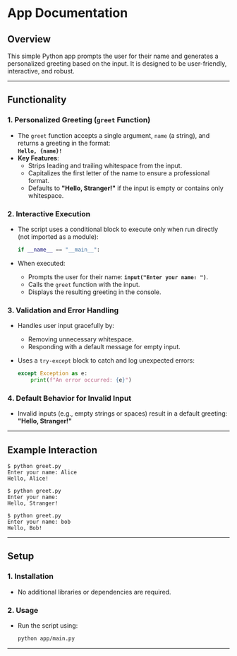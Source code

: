 # **App Documentation**

## **Overview**

This simple Python app prompts the user for their name and generates a personalized greeting based on the input. It is designed to be user-friendly, interactive, and robust.

---

## **Functionality**

### 1. **Personalized Greeting (`greet` Function)**  

- The `greet` function accepts a single argument, `name` (a string), and returns a greeting in the format:  
     **`Hello, {name}!`**  
- **Key Features**:
  - Strips leading and trailing whitespace from the input.
  - Capitalizes the first letter of the name to ensure a professional format.
  - Defaults to **"Hello, Stranger!"** if the input is empty or contains only whitespace.

### 2. **Interactive Execution**  

- The script uses a conditional block to execute only when run directly (not imported as a module):  

     ```python
     if __name__ == "__main__":
     ```

- When executed:
  - Prompts the user for their name:
       **`input("Enter your name: ")`**.
  - Calls the `greet` function with the input.
  - Displays the resulting greeting in the console.

### 3. **Validation and Error Handling**  

- Handles user input gracefully by:
  - Removing unnecessary whitespace.
  - Responding with a default message for empty input.
- Uses a `try-except` block to catch and log unexpected errors:  

     ```python
     except Exception as e:
         print(f"An error occurred: {e}")
     ```

### 4. **Default Behavior for Invalid Input**  

- Invalid inputs (e.g., empty strings or spaces) result in a default greeting:  
     **"Hello, Stranger!"**

---

## **Example Interaction**

```plaintext
$ python greet.py
Enter your name: Alice
Hello, Alice!

$ python greet.py
Enter your name:  
Hello, Stranger!

$ python greet.py
Enter your name: bob
Hello, Bob!
```

---

## **Setup**

### 1. **Installation**  

- No additional libraries or dependencies are required.

### 2. **Usage**  

- Run the script using:

     ```bash
     python app/main.py
     ```

---
